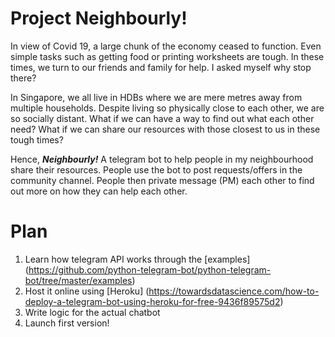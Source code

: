 # Project Neighbourly!
In view of Covid 19, a large chunk of the economy ceased to function. Even simple tasks such as getting food or printing worksheets are tough. In these times, we turn to our friends and family for help. I asked myself why stop there? 

In Singapore, we all live in HDBs where we are mere metres away from multiple households. Despite living so physically close to each other, we are so socially distant. What if we can have a way to find out what each other need? What if we can share our resources with those closest to us in these tough times?

Hence, ***Neighbourly!*** A telegram bot to help people in my neighbourhood share their resources. People use the bot to post requests/offers in the community channel. People then private message (PM) each other to find out more on how they can help each other.



# Plan
1. Learn how telegram API works through the [examples] (https://github.com/python-telegram-bot/python-telegram-bot/tree/master/examples)
2. Host it online using [Heroku] (https://towardsdatascience.com/how-to-deploy-a-telegram-bot-using-heroku-for-free-9436f89575d2)
3. Write logic for the actual chatbot
4. Launch first version!
